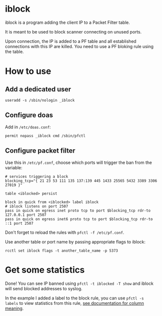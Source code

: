 # iblock

iblock is a program adding the client IP to a Packet Filter table.

It is meant to be used to block scanner connecting on unused ports.

Upon connection, the IP is added to a PF table and all established connections with this IP are killed.  You need to use a PF bloking rule using the table.

# How to use

## Add a dedicated user

```
useradd -s /sbin/nologin _iblock
```

## Configure doas

Add in `/etc/doas.conf`:

```
permit nopass _iblock cmd /sbin/pfctl
```

## Configure packet filter

Use this in `/etc/pf.conf`, choose which ports will trigger the ban from the variable:

```
# services triggering a block
blocking_tcp="{ 21 23 53 111 135 137:139 445 1433 25565 5432 3389 3306 27019 }"

table <iblocked> persist

block in quick from <iblocked> label iblock
# iblock listens on port 2507
pass in quick on egress inet proto tcp to port $blocking_tcp rdr-to 127.0.0.1 port 2507
pass in quick on egress inet6 proto tcp to port $blocking_tcp rdr-to ::1 port 2507
```

Don't forget to reload the rules with `pfctl -f /etc/pf.conf`.

Use another table or port name by passing appropriate flags to iblock:

```
rcctl set iblock flags -t another_table_name -p 5373
```

# Get some statistics

Done! You can see IP banned using `pfctl -t iblocked -T show` and iblock will send blocked addresses to syslog.

In the example I added a label to the block rule, you can use `pfctl -s labels` to view statistics from this rule, [see documentation for column meaning](https://man.openbsd.org/pfctl#s~8).

